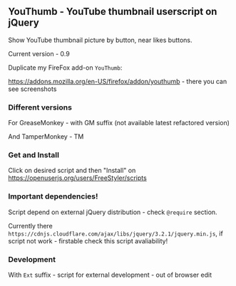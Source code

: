 ## YouThumb - YouTube thumbnail userscript on jQuery

Show YouTube thumbnail picture by button, near likes buttons.

Current version - 0.9

Duplicate my FireFox add-on `YouThumb`:

https://addons.mozilla.org/en-US/firefox/addon/youthumb - there you can see screenshots

### Different versions

For GreaseMonkey - with GM suffix (not available latest refactored version)

And TamperMonkey - TM

### Get and Install

Click on desired script and then "Install" on https://openuserjs.org/users/FreeStyler/scripts

### Important dependencies!

Script depend on external jQuery distribution - check `@require` section.

Currently there `https://cdnjs.cloudflare.com/ajax/libs/jquery/3.2.1/jquery.min.js`, if script not work - firstable check this script avaliability!

### Development

With `Ext` suffix - script for external development - out of browser edit
